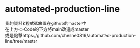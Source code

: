 # automated-production-line
我的資料&程式碼放置在github的master中<br>
在上方<>Code的下方將main改選成master<br>
或是點擊https://github.com/chenne0819/automated-production-line/tree/master
